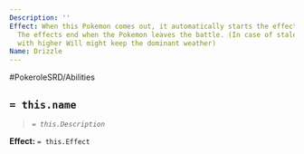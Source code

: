 ```yaml
---
Description: ''
Effect: When this Pokemon comes out, it automatically starts the effects of Rain Weather.
  The effects end when the Pokemon leaves the battle. (In case of stalemate the Pokemon
  with higher Will might keep the dominant weather)
Name: Drizzle
---
```


#PokeroleSRD/Abilities

## `= this.name`

> *`= this.Description`*

**Effect:** `= this.Effect`
